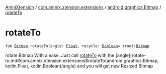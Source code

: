 [AmniXtension](../../index.md) / [com.amnix.xtension.extensions](../index.md) / [android.graphics.Bitmap](index.md) / [rotateTo](./rotate-to.md)

# rotateTo

`fun `[`Bitmap`](https://developer.android.com/reference/android/graphics/Bitmap.html)`.rotateTo(angle: `[`Float`](https://kotlinlang.org/api/latest/jvm/stdlib/kotlin/-float/index.html)`, recycle: `[`Boolean`](https://kotlinlang.org/api/latest/jvm/stdlib/kotlin/-boolean/index.html)` = true): `[`Bitmap`](https://developer.android.com/reference/android/graphics/Bitmap.html)

rotate Bitmap With a ease. Just call [rotateTo](./rotate-to.md) with the [angle](rotate-to.md#com.amnix.xtension.extensions$rotateTo(android.graphics.Bitmap, kotlin.Float, kotlin.Boolean)/angle) and you will get new Resized Bitmap

